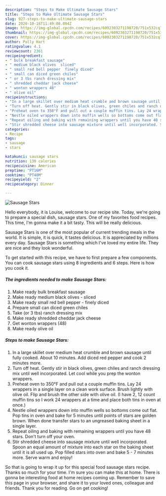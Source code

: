 ```yaml
---
description: "Steps to Make Ultimate Sausage Stars"
title: "Steps to Make Ultimate Sausage Stars"
slug: 927-steps-to-make-ultimate-sausage-stars
date: 2020-10-16T11:49:08.094Z
image: https://img-global.cpcdn.com/recipes/6092303271198720/751x532cq70/sausage-stars-recipe-main-photo.jpg
thumbnail: https://img-global.cpcdn.com/recipes/6092303271198720/751x532cq70/sausage-stars-recipe-main-photo.jpg
cover: https://img-global.cpcdn.com/recipes/6092303271198720/751x532cq70/sausage-stars-recipe-main-photo.jpg
author: Polly Hart
ratingvalue: 4.1
reviewcount: 2361
recipeingredient:
- " bulk breakfast sausage"
- " medium black olives  sliced"
- " small red bell pepper  finely diced"
- " small can diced green chiles"
- " or 3 tbs ranch dressing mix"
- " shredded cheddar jack cheese"
- " wonton wrappers 48"
- " olive oil"
recipeinstructions:
- "In a large skillet over medium heat crumble and brown sausage until fully cooked. About 10 minutes. Add diced red pepper and cook 2 minutes more."
- "Turn off heat. Gently stir in black olives, green chiles and ranch dressing mix until well incorporated. Let cool while you prep the wonton wrappers."
- "Preheat oven to 350°F and pull out a couple muffin tins. Lay 24 wrappers in a single layer on a clean work surface. Brush lightly with olive oil. Flip and brush the other side with olive oil. (I have 2, 12 count muffin tins so I work 24 wrappers at a time and place both tins in oven at once.)"
- "Nestle oiled wrappers down into muffin wells so bottoms come out flat. Pop tins in oven and bake for 5 minutes until points of stars are golden brown. When done transfer stars to an ungreased baking sheet in a single layer."
- "Repeat oiling and baking with remaining wrappers until you have 48 stars. Don&#39;t turn off your oven."
- "Stir shredded cheese into sausage mixture until well incorporated. Spoon an equal amount of mixture into each star on the baking sheet until it is all used up. Pop filled stars into oven and bake 5 - 7 minutes more. Serve warm and enjoy!"
categories:
- Recipe
tags:
- sausage
- stars

katakunci: sausage stars 
nutrition: 130 calories
recipecuisine: American
preptime: "PT16M"
cooktime: "PT48M"
recipeyield: "2"
recipecategory: Dinner

---
```



![Sausage Stars](https://img-global.cpcdn.com/recipes/6092303271198720/751x532cq70/sausage-stars-recipe-main-photo.jpg)

Hello everybody, it is Louise, welcome to our recipe site. Today, we're going to prepare a special dish, sausage stars. One of my favorites food recipes. This time, I'm gonna make it a bit tasty. This will be really delicious.

Sausage Stars is one of the most popular of current trending meals in the world. It is simple, it is quick, it tastes delicious. It is appreciated by millions every day. Sausage Stars is something which I've loved my entire life. They are nice and they look wonderful.




To get started with this recipe, we have to first prepare a few components. You can cook sausage stars using 8 ingredients and 6 steps. Here is how you cook it.

<!--inarticleads1-->

##### The ingredients needed to make Sausage Stars:

1. Make ready  bulk breakfast sausage
1. Make ready  medium black olives - sliced
1. Make ready  small red bell pepper - finely diced
1. Prepare  small can diced green chiles
1. Take  (or 3 tbs) ranch dressing mix
1. Make ready  shredded cheddar jack cheese
1. Get  wonton wrappers (48)
1. Make ready  olive oil




<!--inarticleads2-->

##### Steps to make Sausage Stars:

1. In a large skillet over medium heat crumble and brown sausage until fully cooked. About 10 minutes. Add diced red pepper and cook 2 minutes more.
1. Turn off heat. Gently stir in black olives, green chiles and ranch dressing mix until well incorporated. Let cool while you prep the wonton wrappers.
1. Preheat oven to 350°F and pull out a couple muffin tins. Lay 24 wrappers in a single layer on a clean work surface. Brush lightly with olive oil. Flip and brush the other side with olive oil. (I have 2, 12 count muffin tins so I work 24 wrappers at a time and place both tins in oven at once.)
1. Nestle oiled wrappers down into muffin wells so bottoms come out flat. Pop tins in oven and bake for 5 minutes until points of stars are golden brown. When done transfer stars to an ungreased baking sheet in a single layer.
1. Repeat oiling and baking with remaining wrappers until you have 48 stars. Don&#39;t turn off your oven.
1. Stir shredded cheese into sausage mixture until well incorporated. Spoon an equal amount of mixture into each star on the baking sheet until it is all used up. Pop filled stars into oven and bake 5 - 7 minutes more. Serve warm and enjoy!




So that is going to wrap it up for this special food sausage stars recipe. Thanks so much for your time. I'm sure you can make this at home. There is gonna be interesting food at home recipes coming up. Remember to save this page in your browser, and share it to your loved ones, colleague and friends. Thank you for reading. Go on get cooking!
